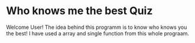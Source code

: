 # Who knows me the best Quiz
Welcome User! 
The idea behind this programm is to know who knows you the best!
I have used a array and single function from this whole prograam.

